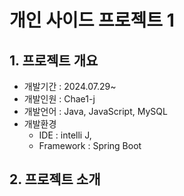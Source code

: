# 개인 사이드 프로젝트 1
## 1. 프로젝트 개요
- 개발기간 : 2024.07.29~
- 개발인원 : Chae1-j
- 개발언어 : Java, JavaScript, MySQL
- 개발환경 
    - IDE : intelli J, 
    - Framework : Spring Boot
## 2. 프로젝트 소개

